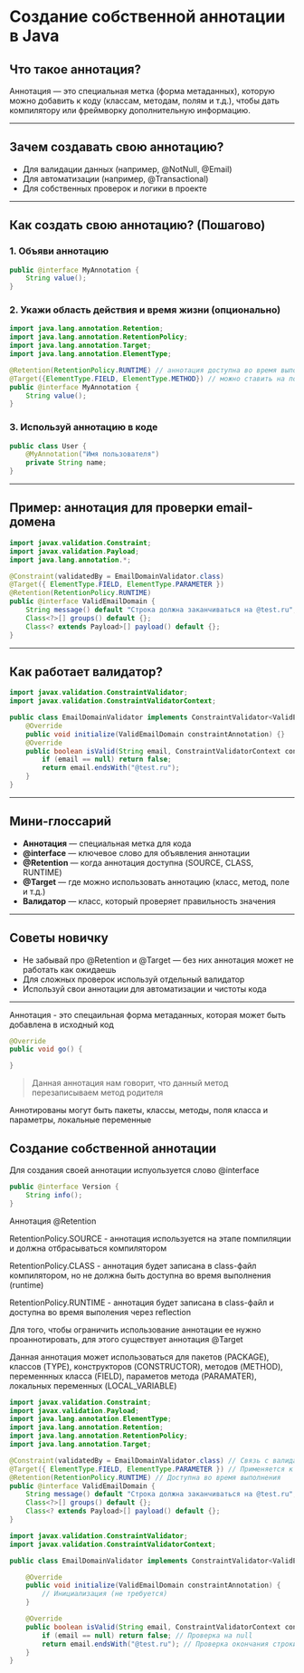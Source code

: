 # Создание собственной аннотации в Java

## Что такое аннотация?
Аннотация — это специальная метка (форма метаданных), которую можно добавить к коду (классам, методам, полям и т.д.), чтобы дать компилятору или фреймворку дополнительную информацию.

---

## Зачем создавать свою аннотацию?
- Для валидации данных (например, @NotNull, @Email)
- Для автоматизации (например, @Transactional)
- Для собственных проверок и логики в проекте

---

## Как создать свою аннотацию? (Пошагово)

### 1. Объяви аннотацию
```java
public @interface MyAnnotation {
    String value();
}
```

### 2. Укажи область действия и время жизни (опционально)
```java
import java.lang.annotation.Retention;
import java.lang.annotation.RetentionPolicy;
import java.lang.annotation.Target;
import java.lang.annotation.ElementType;

@Retention(RetentionPolicy.RUNTIME) // аннотация доступна во время выполнения
@Target({ElementType.FIELD, ElementType.METHOD}) // можно ставить на поля и методы
public @interface MyAnnotation {
    String value();
}
```

### 3. Используй аннотацию в коде
```java
public class User {
    @MyAnnotation("Имя пользователя")
    private String name;
}
```

---

## Пример: аннотация для проверки email-домена
```java
import javax.validation.Constraint;
import javax.validation.Payload;
import java.lang.annotation.*;

@Constraint(validatedBy = EmailDomainValidator.class)
@Target({ ElementType.FIELD, ElementType.PARAMETER })
@Retention(RetentionPolicy.RUNTIME)
public @interface ValidEmailDomain {
    String message() default "Строка должна заканчиваться на @test.ru";
    Class<?>[] groups() default {};
    Class<? extends Payload>[] payload() default {};
}
```

---

## Как работает валидатор?
```java
import javax.validation.ConstraintValidator;
import javax.validation.ConstraintValidatorContext;

public class EmailDomainValidator implements ConstraintValidator<ValidEmailDomain, String> {
    @Override
    public void initialize(ValidEmailDomain constraintAnnotation) {}
    @Override
    public boolean isValid(String email, ConstraintValidatorContext context) {
        if (email == null) return false;
        return email.endsWith("@test.ru");
    }
}
```

---

## Мини-глоссарий
- **Аннотация** — специальная метка для кода
- **@interface** — ключевое слово для объявления аннотации
- **@Retention** — когда аннотация доступна (SOURCE, CLASS, RUNTIME)
- **@Target** — где можно использовать аннотацию (класс, метод, поле и т.д.)
- **Валидатор** — класс, который проверяет правильность значения

---

## Советы новичку
- Не забывай про @Retention и @Target — без них аннотация может не работать как ожидаешь
- Для сложных проверок используй отдельный валидатор
- Используй свои аннотации для автоматизации и чистоты кода

---

Аннотация - это спецаильная форма метаданных, которая может быть добавлена в исходный код



```Java
@Override
public void go() {

}
```


> Данная аннотация нам говорит, что данный метод перезаписываем метод родителя



Аннотированы могут быть пакеты, классы, методы, поля класса и параметры, локальные переменные

## Создание собственной аннотации



Для создания своей аннотации испуользуется слово @interface



```Java
public @interface Version {
    String info();
}
```




Аннотация @Retention

RetentionPolicy.SOURCE - аннотация используется на этапе помпиляции и должна отбрасываться компилятором

RetentionPolicy.CLASS - аннотация будет записана в class-файл компилятором, но не должна быть доступна во время выполнения (runtime)

RetentionPolicy.RUNTIME - аннотация будет записана в class-файл и доступна во время выполения через reflection



Для того, чтобы ограничить использование аннотации ее нужно проаннотировать, для этого существует аннотация @Target

Данная аннотация может использоваться для пакетов (PACKAGE), классов (TYPE), конструкторов (CONSTRUCTOR), методов (METHOD), переменнных класса (FIELD), параметов метода (PARAMATER), локальных переменных (LOCAL_VARIABLE)



```Java
import javax.validation.Constraint;
import javax.validation.Payload;
import java.lang.annotation.ElementType;
import java.lang.annotation.Retention;
import java.lang.annotation.RetentionPolicy;
import java.lang.annotation.Target;

@Constraint(validatedBy = EmailDomainValidator.class) // Связь с валидатором
@Target({ ElementType.FIELD, ElementType.PARAMETER }) // Применяется к полям и параметрам
@Retention(RetentionPolicy.RUNTIME) // Доступна во время выполнения
public @interface ValidEmailDomain {
    String message() default "Строка должна заканчиваться на @test.ru"; // Сообщение об ошибке
    Class<?>[] groups() default {};
    Class<? extends Payload>[] payload() default {};
}
```




```Java
import javax.validation.ConstraintValidator;
import javax.validation.ConstraintValidatorContext;

public class EmailDomainValidator implements ConstraintValidator<ValidEmailDomain, String> {

    @Override
    public void initialize(ValidEmailDomain constraintAnnotation) {
        // Инициализация (не требуется)
    }

    @Override
    public boolean isValid(String email, ConstraintValidatorContext context) {
        if (email == null) return false; // Проверка на null
        return email.endsWith("@test.ru"); // Проверка окончания строки
    }
}
```